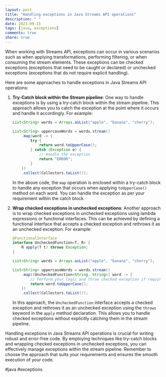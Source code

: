 ```yaml
---
layout: post
title: "Handling exceptions in Java Streams API operations"
description: " "
date: 2023-09-15
tags: [java, exceptions]
comments: true
share: true
---
```


When working with Streams API, exceptions can occur in various scenarios such as when applying transformations, performing filtering, or when consuming the stream elements. These exceptions can be checked exceptions (exceptions that need to be caught or declared) or unchecked exceptions (exceptions that do not require explicit handling).

Here are some approaches to handle exceptions in Java Streams API operations:

1. **Try-Catch block within the Stream pipeline**:
   One way to handle exceptions is by using a try-catch block within the stream pipeline. This approach allows you to catch the exception at the point where it occurs and handle it accordingly. For example:

    ```java
    List<String> words = Arrays.asList("apple", "banana", "cherry");

    List<String> uppercaseWords = words.stream()
        .map(word -> {
            try {
                return word.toUpperCase();
            } catch (Exception e) {
                // Handle the exception
                return "ERROR";
            }
        })
        .collect(Collectors.toList());
    ```

   In the above code, the `map` operation is enclosed within a try-catch block to handle any exception that occurs when applying `toUpperCase()` method on each word. You can handle the exception as per your requirement within the catch block.

2. **Wrap checked exceptions in unchecked exceptions**:
    Another approach is to wrap checked exceptions in unchecked exceptions using lambda expressions or functional interfaces. This can be achieved by defining a functional interface that accepts a checked exception and rethrows it as an unchecked exception. For example:

    ```java
    @FunctionalInterface
    interface UncheckedFunction<T, R> {
        R apply(T t) throws Exception;
    }

    List<String> words = Arrays.asList("apple", "banana", "cherry");

    List<String> uppercaseWords = words.stream()
        .map((UncheckedFunction<String, String>) word -> {
            // Perform your logic and throw checked exception if required
            return word.toUpperCase();
        })
        .collect(Collectors.toList());
    ```

   In this approach, the `UncheckedFunction` interface accepts a checked exception and rethrows it as an unchecked exception using the `throws` keyword in the `apply` method declaration. This allows you to handle checked exceptions without explicitly catching them in the stream pipeline.

Handling exceptions in Java Streams API operations is crucial for writing robust and error-free code. By employing techniques like try-catch blocks and wrapping checked exceptions in unchecked exceptions, you can effectively manage exceptions within the stream pipeline. Remember to choose the approach that suits your requirements and ensures the smooth execution of your code.

#java #exceptions